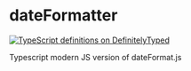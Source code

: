 # dateFormatter
[![TypeScript definitions on DefinitelyTyped](http://definitelytyped.org/badges/standard.svg)](http://definitelytyped.org)

Typescript modern JS version of dateFormat.js
